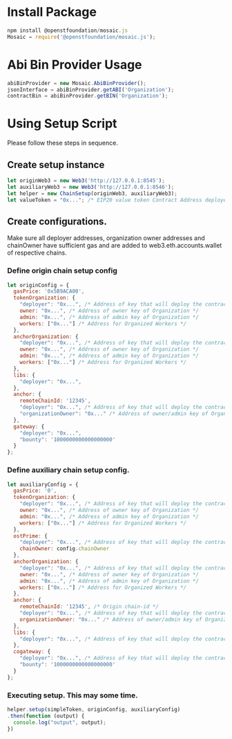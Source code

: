 


# Install Package
```js
npm install @openstfoundation/mosaic.js
Mosaic = require('@openstfoundation/mosaic.js');
```

# Abi Bin Provider Usage
```js
abiBinProvider = new Mosaic.AbiBinProvider();
jsonInterface = abiBinProvider.getABI('Organization');
contractBin = abiBinProvider.getBIN('Organization');
```



# Using Setup Script
Please follow these steps in sequence.

## Create setup instance
```js
let originWeb3 = new Web3('http://127.0.0.1:8545');
let auxiliaryWeb3 = new Web3('http://127.0.0.1:8546');
let helper = new ChainSetup(originWeb3, auxiliaryWeb3);
let valueToken = "0x..."; /* EIP20 value token Contract Address deployed on origin chain */
```

## Create configurations. 
Make sure all deployer addresses, organization owner addresses and chainOwner have sufficient gas and are added to web3.eth.accounts.wallet of respective chains.

### Define origin chain setup config
```js
let originConfig = {
  gasPrice: '0x5B9ACA00',
  tokenOrganization: {
    "deployer": "0x...", /* Address of key that will deploy the contract */
    owner: "0x...", /* Address of owner key of Organization */
    admin: "0x...", /* Address of admin key of Organization */
    workers: ["0x..."] /* Address for Organized Workers */
  },
  anchorOrganization: {
    "deployer": "0x...", /* Address of key that will deploy the contract */
    owner: "0x...", /* Address of owner key of Organization */
    admin: "0x...", /* Address of admin key of Organization */
    workers: ["0x..."] /* Address for Organized Workers */
  },
  libs: {
    "deployer": "0x...",
  },
  anchor: {
    remoteChainId: '12345',
    "deployer": "0x...", /* Address of key that will deploy the contract */
    "organizationOwner": "0x..." /* Address of owner/admin key of Organization */
  },
  gateway: {
    "deployer": "0x...",
    "bounty": '1000000000000000000'
  }
};
```
### Define auxiliary chain setup config.
```js
let auxiliaryConfig = {
  gasPrice: '0',
  tokenOrganization: {
    "deployer": "0x...", /* Address of key that will deploy the contract */
    owner: "0x...", /* Address of owner key of Organization */
    admin: "0x...", /* Address of admin key of Organization */
    workers: ["0x..."] /* Address for Organized Workers */
  },
  ostPrime: {
    "deployer": "0x...", /* Address of key that will deploy the contract */
    chainOwner: config.chainOwner
  },
  anchorOrganization: {
    "deployer": "0x...", /* Address of key that will deploy the contract */
    owner: "0x...", /* Address of owner key of Organization */
    admin: "0x...", /* Address of admin key of Organization */
    workers: ["0x..."] /* Address for Organized Workers */
  },
  anchor: {
    remoteChainId: '12345', /* Origin chain-id */
    "deployer": "0x...", /* Address of key that will deploy the contract */
    organizationOwner: "0x..." /* Address of owner/admin key of Organization */
  },
  libs: {
    "deployer": "0x...", /* Address of key that will deploy the contract */
  },
  cogateway: {
    "deployer": "0x...", /* Address of key that will deploy the contract */
    "bounty": '1000000000000000000'
  }
};
```
### Executing setup. This may some time.
```js
helper.setup(simpleToken, originConfig, auxiliaryConfig)
.then(function (output) {
  console.log("output", output);
})
```


